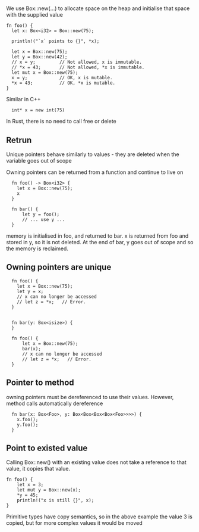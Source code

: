 # 
We use Box::new(...) to allocate space on the heap and initialise that space with the supplied value
```
fn foo() {
  let x: Box<i32> = Box::new(75);

  println!("`x` points to {}", *x);

  let x = Box::new(75);
  let y = Box::new(42);
  // x = y;         // Not allowed, x is immutable.
  // *x = 43;       // Not allowed, *x is immutable.
  let mut x = Box::new(75);
  x = y;            // OK, x is mutable.
  *x = 43;          // OK, *x is mutable.
}
```
Similar in C++
```
  int* x = new int(75)
```
In Rust, there is no need to call free or delete

## Retrun 
Unique pointers behave similarly to values - they are deleted when the variable goes out of scope

Owning pointers can be returned from a function and continue to live on
```
  fn foo() -> Box<i32> {
    let x = Box::new(75);
    x
  }

  fn bar() {
      let y = foo();
      // ... use y ...
  }
```
memory is initialised in foo, and returned to bar. x is returned from foo and stored in y, so it is not deleted. At the end of bar, y goes out of scope and so the memory is reclaimed.


## Owning pointers are unique
```
  fn foo() {
    let x = Box::new(75);
    let y = x;
    // x can no longer be accessed
    // let z = *x;   // Error.
  }


  fn bar(y: Box<isize>) {
  }

  fn foo() {
      let x = Box::new(75);
      bar(x);
      // x can no longer be accessed
      // let z = *x;   // Error.
  }
```
## Pointer to method
owning pointers must be dereferenced to use their values. However, method calls automatically dereference

```
  fn bar(x: Box<Foo>, y: Box<Box<Box<Box<Foo>>>>) {
    x.foo();
    y.foo();
  }
```

## Point to existed value
Calling Box::new() with an existing value does not take a reference to that value, it copies that value.

```
fn foo() {
    let x = 3;
    let mut y = Box::new(x);
    *y = 45;
    println!("x is still {}", x);
}
```

Primitive types have copy semantics, so in the above example the value 3 is copied, but for more complex values it would be moved





